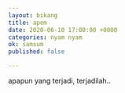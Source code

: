 ```yaml
---
layout: bikang
title: apem
date: 2020-06-10 17:00:00 +0000
categories: nyam nyam
ok: samsum
published: false

---
```

apapun yang terjadi, terjadilah..